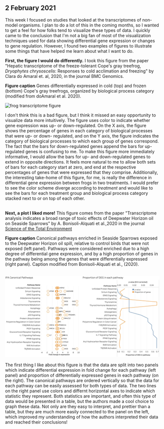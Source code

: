 
## 2 February 2021

This week I focused on studies that looked at the transcriptomes of non-model organisms. I plan to do a lot of this in the coming months, so I wanted to get a feel for how folks tend to visualize these types of data. I quickly came to the conclusion that I'm not a big fan of most of the visualization techniques used for data showing differential gene expression or changes to gene regulation. However, I found two examples of figures to illustrate some things that have helped me learn about what I want to do. 

**First, the figure I would do differently.** I took this figure from the paper "Hepatic transcriptome of the freeze-tolerant Cope's gray treefrog, *Dryophytes chrysoscelis*: Responses to cold acclimation and freezing" by Clara do Amaral et. al, 2020, in the journal BMC Genomics.

**Figure caption** Genes differentially expressed in cold (top) and frozen (bottom) Cope's gray treefrogs, organized by biological process category (modified from doAmaral et al. 2020).<br>


![frog transcriptome figure](../images/doAmaral.et.al.2020.BMCGenomics_lo.jpg)

I don't think this is a bad figure, but I think it missed an easy opportunity to visualize data more intuitively. The figure uses color to indicate whether gene expression was up- or down-regulated. On the X axis, the figure shows the percentage of genes in each category of biological processes that were up- or down- regulated, and on the Y axis, the figure indicates the category of biological processes to which each group of genes correspond. The fact that the bars for down-regulated genes append the bars for up-regulated genes is confusing to me. To make this figure more immediately informative, I would allow the bars for up- and down-regulated genes to extend in opposite directions. It feels more natural to me to allow both sets of bars for each category start at zero, and end at the respective percentages of genes that were expressed that they comprise. Additionally, the interesting take-home of this figure, for me, is really the difference in differential gene expression between frogs in two treatments. I would prefer to see the color scheme diverge according to *treatment* and would like to see the bars for each treatment group and biological process category stacked next to or on top of each other. <br><br>

**Next, a plot I liked more!** This figure comes from the paper "Transcriptome analysis indicates a broad range of toxic effects of Deepwater Horizon oil on Seaside Sparrows" by A. Bonisoli-Alquati et al.,2020 in the journal [Science of the Total Environment](https://www.sciencedirect.com/science/article/pii/S0048969720310949?casa_token=GhSnNaYC7yoAAAAA:qLfKqH1RT1iaDogbNtn0MrL2QDLV4ylkew5C7baDoWRL5HGjZsgj8ADOTzmbxtVnIdytdZ267g)

**Figure caption** Canonical pathways enriched in Seaside Sparrows exposed to the Deepwater Horizon oil spill, relative to control birds that were not exposed (left panel). Pathways were considered enriched due to a high degree of differential gene expression, and by a high proportion of genes in the pathway being among the genes that were differentially expressed (right panel). Caption modified from Bonisoli-Alquati et al., (2020).<br><br>


![sparrow gene expression figure](images/SeasideSparrow2020_lo.jpg)

The first thing I like about this figure is that the data are split into two panels which indicate differential expression in fold change for each pathway (left panel) and proportion of differentially expressed genes in each pathway (on the right). The canonical pathways are ordered vertically so that the data for each pathway can be easily assessed for both types of data. The two lines on the right panel use colors and differnt horizontal axes to indicate which statistic they represent. Both statistics are important, and often this type of data would be presented in a table, but the authors made a cool choice to graph these data. Not only are they easy to interpret, and prettier than a table, but they are much more easily connected to the panel on the left, which improved my understanding of how the authors interpreted their data and reached their conclusions! 
